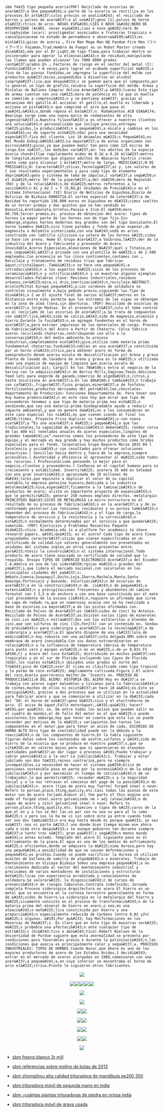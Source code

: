
```
sbm f4425 tipo pequeña acería(PDF) Reciclado de escorias de acer&#237;a Una peque&#241;a parte de la escoria se reutiliza en los procesos.En art&#237;culos previos se analiz&#243; el reciclado de barros y polvos de acer&#237;a al ox&#237;geno [1],polvos de horno el&#233;ctrico de arco. NOVAS ESP&#201;CIES E NOVO G&#202;NERO DE ERIOPHYIDAE (ACARI. novas esp&#201;cies e novo g&#202;nero de eriophyidae (acari: prostigmata) associados a fruteiras tropicais e caesalpiniaceae no estado de pernambuco e observa&#199;&#213;es biol&#211;gicas de aceria … Fire Man Mega Man HQ Fandom Fire Man (ファイアーマン Faiaman,Trad.Hombre de Fuego) es un Robot Master creado dise&#241;ado por el Dr.Light,de tipo flama,para trabajar dentro un incinerador para operar la eliminaci&#243;n de residuos,manipulando las llamas que pueden alcanzar los 7000 8000 grados cent&#237;grados.En … Factores de riesgo en el sector del metal (I): Fundici&#243;n • A veces,para lograr un acabado superficial m&#225;s fino de las piezas fundidas,se impregna la superficie del molde con productos qu&#237;micos,suspendidos o disueltos en alcohol isoprop&#237;lico,que despu&#233;s se queman para que el compuesto,por lo general un tipo de grafito,recubra la superficie del molde. Armas y Pistolas de Balines Comprar Online Armer&#237;a &#193;lvarez Este tipo de armas cuentan con una c&#225;mara de potencia en la que un muelle es sometido a compresi&#243;n y se mantiene as&#237; gracias al mecanismo del gatillo.Al accionar el gatillo,el muelle es liberado y acciona un pist&#243;n que comprime el aire que pasa al ca&#241;&#243;n,donde reposa el bal&#237;n. Rodamientos ACB USA&#174; Bearings surge como una nueva marca de rodamientos de alta ingenier&#237;a.Nuestra filosof&#237;a es ofrecer a nuestros clientes una soluci&#243;n personalizada que incluye precios,entregas r&#225;pidas,la producci&#243;n a peque&#241;a escala y cambios en los dise&#241;os de soporte est&#225;ndar para una necesidad espec&#237;fica del cliente. Los 10 Animales m&#225;s Peque&#241;os del Mundo &nbsp;&#0183;&#32;La mayor&#237;a de estos organismos son microsc&#243;picos,ya que pueden medir tan poco como 125 micras de largo.Eso s&#237;,las medidas var&#237;an: los adultos de la especie Aceria chondrillae regularmente miden de 0.16 a 0.26 mil&#237;metros de longitud,mientras que algunos adultos de Abacarus hystrix crecen tanto como para alcanzar 1 mil&#237;metro de largo. MEDICI&#211;N DE PRESI&#211;N: Caracter&#237;sticas,Tecnolog&#237;as y. Los valores de C son resultados experimentales y para cada tipo de elemento deprim&#243;geno y sistema de toma de impulso,C var&#237;a seg&#250;n el di&#225;metro (D) de la piper&#237;a,del n&#250;mero de Reynolds (Rd) y de la relaci&#243;n.de di&#225;metros referentes a la secci&#243;n A1 y A2 C = f (D,Rd,β) Unidades de Presi&#243;n en el Sistema Internacional (SI) Diario de Noticias de Gipuzkoa,Diario de Noticias de Bizkaia DONOSTIA.El sorteo especial de Loter&#237;a de Navidad ha repartido 136.000 euros en Gipuzkoa en d&#233;cimos sueltos de un tercer premio y dos quintos que se han vendido en Donostia,Aretxabaleta,Urretxu,Pasaia e Irun.El n&#250;mero 00.750,tercer premio,es. proceso de obtencion del acero: tipos de hornos La mayor parte de los hornos son de tipo fijo.Sin embargo,algunos hornos modernos muy grandes son del tipo basculante.El horno Siemens b&#225;sico tiene paredes y fondo de gran espesor,de magnesita o dolomita sinterizada,con una b&#243;veda en arcos construida con ladrillo silicioso.La solera de los hornos &#225;cidos se hace con arena. Home El Grupo Acer&#237;a Valbruna,l&#237;der de la industria del Acero y fabricante y proveedor de Acero Inoxidable,Aceros Especiales,Aleaciones de N&#237;quel y Titanio,es una compa&#241;&#237;a privada con una plantilla de m&#225;s de 2.500 empleados.Con presencia en los cinco continentes,contamos con … Reciclaje y tratamiento de residuos trias que fabrican &quot;cristal&quot;.Tambi&#233;n se hace una peque&#241;a introducci&#243;n a los aspectos b&#225;sicos de los procesos de ceramizaci&#243;n y vitrificaci&#243;n y se muestran algunos ejemplos desarrollados.Palabras clave: Residuos industriales,residuos urbanos,cer&#225;mica,vi drio,inertizaci&#243;n,reciclaje.ABSTRACT. ArcelorMittal Europe peque&#241;a.Los cordones de soldadura se controlan visualmente o,bajo pedido previo,siguiendo las.Tipo de dise&#241;o 2 ao El ajuste final de varios mil&#237;metros en la distancia entre ejes permite que los extremos de las vigas se obtengan en la zona de alma llena,sin aberturas. (PDF) Reciclado de escorias de acer&#237;a Jorge Madias. En el presente art&#237;culo el tema central es el reciclado de las escorias de acer&#237;a.Se trata de compuestos con s&#237;lice,&#243;xido de calcio,&#243;xido de magnesio,aluminio y hierro.Durante la fusi&#243;n,se agregan fundentes en el horno de acer&#237;a,para extraer impurezas de los materiales de carga. Proceso de Fabricaci&#243;n del Acero a Partir de Chatarra. Celsa fabrica aceros reciclando chatarras,contribuyendo con ello a la conservaci&#243;n del medio ambiente.Su proceso industrial,completamente ecol&#243;gico,utiliza como materia prima fundamental chatarras,fundi&#233;ndolas en una acer&#237;a constituida por un horno el&#233;ctrico,para obtener acero en forma de semiproducto denom aceria escala de descalcificacion pit Arena y grava Planta de lavado de.lavadora de arena y grava es la m&#225;s utilizada como una especie de equipo de limpieza que.aceria escala de descalcificacion pit; Cargill En los 70&#180;s entra al negocio de la harina con la adquisici&#243;n de Burrus Mills,Saginaw,Texas.Adiciona feed lots para engorde de ganado,comercio de algod&#243;n,citrus,y hasta incursiona en acer&#237;a.En los 80&#180;s tambi&#233;n trabaja con caf&#233;,frigor&#237;ficos propios,miner&#237;a de fosfatos fertilizantes,productos derivados del petr&#243;leo,chocolates. Departamento de Produccion: Funciones Departamento de. Para tener una muy buena producci&#243;n en este caso hay que mirar que tipo de proveedores tenemos y que tipo de materia prima nos est&#225;n vendiendo,que sea una materia prima biodegradable ayude a reducir el impacto ambiental,y que no genere da&#241;os a los consumidores en este caso especial los ni&#241;os que vienen siendo al final los &#250;ltimos. Proyecta Frisa duplicar su tama&#241;o con nueva acer&#237;a “Es una acer&#237;a m&#225;s peque&#241;a que las tradicionales,la capacidad de producci&#243;n deber&#225; rondar cerca de las 400 mil toneladas anuales de aceros especiales,lingotes de grandes tama&#241;os”.nosotros somos los proveedores de este tipo de equipo,y el mercado es muy grande y hay muchos productos como bridas especiales para el fondo. Corporativo Grupo Deacero Marzo 2015 04 l Excelencia y acci&#243;n con resultados para ofrecer soluciones proactivas.l Sencillez hacia dentro y fuera de la empresa,siempre accesibles.l Austeridad y eﬁciencia al aprovechar al m&#225;ximo todos los recursos.l Profesionalismo pensando lo mejor para el negocio,clientes y proveedores.l Conﬁanza en el capital humano para su crecimiento y estabilidad. Invertir&#225; acerera 35 mdd en Soledad Con una gran inversi&#243;n aproximada de 35 millones de d&#243;lares,que equivale a duplicar el valor de su capital contable,la empresa potosina Suacero,dedicada a la industria metalmec&#225;nica,espec&#237;ficamente a la laminaci&#243;n de productos de acero; alista un importante proyecto de expansi&#243;n que le permitir&#225; generar 250 nuevos empleos directos. metalurgia: PRINCIPIOS B&#193;SICOS DE METALURGIA La micro estructura es el resultado de su proceso de fabricaci&#243;n en la acer&#237;a y de su conformado posterior.Las tensiones residuales y su pureza tambi&#233;n dependen del proceso de fabricaci&#243;n y el tipo de carga,la temperatura de servicio y la resistencia a la corrosi&#243;n est&#225;n normalmente determinados por el servicio a que quedar&#225; sometida. (PDF) Ejercicios y Problemas Resueltos Paquete did&#225;ctico. Academia.edu is a platform for academics to share research papers. &#191;Qu&#233; es el acero? Cada tipo de acero tiene propiedades caracter&#237;sticas que vienen especificadas en un certificado de calidad.Los valores generalmente son presentados en unidades del sistema ingles,en otros casos presentan entre par&#233;ntesis la conversi&#243;n al sistema internacional.Todo producto de acero tiene asociado un certificado de calidad que lo respalda. Ensayo TIPOS DE COMERCIO ELECTRONICO Acer&#237;a del Ecuador C.A.Adelca es una de las sider&#250;rgicas m&#225;s grandes del pa&#237;s,que lidera el mercado nacional,con sucursales en las principales ciudades del pa&#237;s: Ambato,Cuenca,Guayaquil,Quito,Loja,Ibarra,Machala,Manta,Santo Domingo,Portoviejo y Quevedo. Valorizaci&#243;n de escorias de acer&#237;a en la construcci&#243;n de. ci&#243;n de peque&#241;a extensi&#243;n y precipitaciones frecuentes y abundantes.Un camino forestal con 3 3,5 m de anchura y con una base constituida por el mate rial procedente de la excava ci&#243;n,requiere un afirmado que sirve de capa de rodadu ra,que en numerosas ocasio nes se ha realizado a base de escorias.La mayor&#237;a de las pistas afirmadas con. Reciclado de Polvos de Acer&#237;as (&#243;xidos de zinc) by Antonio. Reciclado de Polvos de Acer&#237;as.Existen varios tipos de minerales de zinc.Los m&#225;s extra&#237;dos son las esfaleritas o blendas de zinc,que son sulfuros de zinc ((Zn,Fe+2)S) con un contenido en. Sondas de presi&#243;n para siderurgia y acer&#237;as la tecnolog&#237;a de siderurgia y acer&#237;a.El aparato dispone de una c&#233;lula de medici&#243;n muy robusta con una pel&#237;cula delgada DMS sobre una membrana de acero inoxidable.Con sus datos extraordinarios en relaci&#243;n a la influencia de temperatura (deriva de temperatura para punto cero y margen est&#225;n en un m&#225;x.de ≤+ 0,01% FS &#186;C) y Acaro del coco Est&#225; distribuido en muchos pa&#237;ses tropicales y en el sur de Florida incluyendo Los Cayos de Florida (USA),los cuales est&#225;n ubicados unos grados al norte del Tr&#243;pico de C&#225;ncer.El clima es clasificado como tipo tropical y la palma de coco est&#225; ampliamente cultivada.Figura 1.El acaro del coco,Aceria guerreronis Keifer.De ‘Insects on. PROCESO DE PRODUCCI&#211;N DEL ACERO: HISTORIA DEL ACERO Hoy en d&#237;a se trabaja con aceros super maleables y livianos para la fabricaci&#243;n de coches,muchos de ellos ni exist&#237;an hace 10 a&#241;os.Esto se consigui&#243; gracias a dos procesos que se utilizan en la actualidad para fabricar acero y que se comenzaron a utilizar en la d&#233;cada del ’50: el horno de ox&#237;geno b&#225;sico y el electrohorno de arco. El aviso de &quot;Fallo motor&quot;,&#191;qu&#233; hacer? &#191;por qu&#233; se. De entre todas los avisos que pueden salir en el cuadro de mandos,el de fallo del motor es el que m&#225;s puede asustarnos.Sin embargo,hay que tener en cuenta que esta luz se puede encender por motivos de lo m&#225;s variopintos.Son tantos los componentes en el motor,que para tener un aviso de cada. ESCORIAS DE HORNO ALTO Otro tipo de inestabilidad puede ser la debida a la reacci&#243;n de los compuestos de hierro.En la tabla siguiente figuran datos sobre los contenidos de azufre,sulfatos y &#243;xido de hierro de la escoria que se produce en nuestro pa&#237;s,que se sit&#250;an en valores bajos pero que si aparecieran en elevadas cantidades podr&#237;an dar lugar a procesos &#191;Puedo trabajar y cobrar pensi&#243;n a la vez? La jubilaci&#243;n. Trabajar y estar jubilado son dos t&#233;rminos contrarios,pero no siempre incompatibles.La necesidad de hacer el sistema p&#250;blico de pensiones sostenible pasa en parte por la extensi&#243;n de la edad de jubilaci&#243;n y por maximizar el tiempo de cotizaci&#243;n de un trabajador,lo que permitir&#225; recaudar m&#225;s a la Seguridad Social y a la vez retrasar el comienzo del pago de la pensi&#243;n de jubilaci&#243;n. acero (tipo de acero muy fuerte) forged steel n noun: Refers to person,place,thing,quality,etc.Casi todas las piezas de este motor son de acero forjado.Almost all the parts of this engine are made of forged steel.acero galvanizado nm + adj (aleaci&#243;n de capas de acero y zinc) galvanized steel n noun: Refers to person,place,thing,quality,etc. Especies o tipos de &#225;caros de la que.el en y a los se del las.un por con no una su para al lo como m&#225;s o pero sus le ha me si sin sobre este ya entre cuando todo ser son dos tambi&#233;n era muy hasta desde mi porque qu&#233; yo vez as&#237; nos ni parte &#233;l uno donde bien tiempo mismo ese ahora cada e vida otro despu&#233;s te aunque gobierno tan durante siempre d&#237;a tanto tres s&#237; gran pa&#237;s seg&#250;n menos mundo a&#241;o antes estado. Templado del acero El siguiente paso es el enfriamiento de la pieza.El agua es uno de los medios de enfriamiento m&#225;s eficientes,donde se adquiere la m&#225;xima dureza,pero hay una peque&#241;a posibilidad de que se causen deformaciones y peque&#241;as grietas.Cuando se puede sacrificar la dureza se utilizan aceites de ballena,de semilla de algod&#243;n o minerales. Trabajo de Mantenimiento en Vizcaya Bizkaia Somos una empresa peque&#241;a en crecimiento dedicada al sector del mantenimiento industrial y precisamos de varios montadores de instalaciones y estructuras met&#225;licas con experiencia acreditada y conocimientos de soldadura.Se valorar&#225; la disposici&#243;n de cursos de prevenci&#243;n de riesgos laborales.Contrato indefinido; Jornada completa Proceso siderurgico Arquitectura en acero El hierro es un metal que se encuentra en la corteza terrestre generalmente en forma de &#243;xidos de hierro.La siderurgia es la metalurgia del hierro y b&#225;sicamente consiste en el proceso de transformaci&#243;n de la materia prima del mineral de hierro en acero,o sea,en una aleaci&#243;n met&#225;lica constituida por Hierro y una proporci&#243;n especialmente reducida de Carbono (entre 0,02 y2%) m&#225;s algunos. &#191;Por qu&#233; hay Malformaciones en las Mazorcas de Ma&#237;z. Es claro que en este tipo de mazorcas ser&#225; m&#225;s probable una afectaci&#243;n ante cualquier tipo de estr&#233;s (bi&#243;tico o abi&#243;tico).Robert Nielsen de la Universidad de Purdue sugiere que esta anormalidad se presenta por condiciones poco favorables previo o durante la polinizaci&#243;n,las condiciones que asocia es principalmente calor y sequ&#237;a. PROCESOS INDUSTRIALES: TIPOS DE HORNOS Cuando Nucor,que ahora es uno de los mayores productores de acero de los Estados Unidos,1 decidi&#243; entrar en el mercado de aceros alargados en 1969,comenzaron con una acer&#237;a peque&#241;a,en cuyo interior se encontraba el horno de arco el&#233;ctrico.Pronto le siguieron otros fabricantes. 
```

<div align="center">

<a href="https://es-crusher.shibang-china.com/github&k=sbm+f4425+tipo+peque%C3%B1a+acer%C3%ADa"><img src="https://static.shibang-china.com/es/crusher/logo.jpg"></a>

<a href="https://es-crusher.shibang-china.com/github&k=sbm+f4425+tipo+peque%C3%B1a+acer%C3%ADa"><img src="https://static.shibang-china.com/es/crusher/index.jpg"></a><a href="https://es-crusher.shibang-china.com/material.htmlgithub&k=sbm+f4425+tipo+peque%C3%B1a+acer%C3%ADa"><img src="https://static.shibang-china.com/es/crusher/material.jpg"></a><a href="https://es-crusher.shibang-china.com/application.htmlgithub&k=sbm+f4425+tipo+peque%C3%B1a+acer%C3%ADa"><img src="https://static.shibang-china.com/es/crusher/application.jpg"></a><a href="https://es-crusher.shibang-china.com/aboutus.htmlgithub&k=sbm+f4425+tipo+peque%C3%B1a+acer%C3%ADa"><img src="https://static.shibang-china.com/es/crusher/aboutus.jpg"></a><a href="https://es-crusher.shibang-china.com/contact.htmlgithub&k=sbm+f4425+tipo+peque%C3%B1a+acer%C3%ADa"><img src="https://static.shibang-china.com/es/crusher/contact.jpg"></a>

<a href="https://es-crusher.shibang-china.com/github&k=sbm+f4425+tipo+peque%C3%B1a+acer%C3%ADa"><img src="https://static.shibang-china.com/es/crusher/banner.jpg"></a>

<a href="https://swt.shibang-china.com/github&k=sbm+f4425+tipo+peque%C3%B1a+acer%C3%ADa"><img src="https://static.shibang-china.com/es/crusher/text.jpg"></a>

<a href="https://swt.shibang-china.com/github&k=sbm+f4425+tipo+peque%C3%B1a+acer%C3%ADa"><img src="https://static.shibang-china.com/es/crusher/chat.jpg"></a><a href="https://es-crusher.shibang-china.com/contact.htmlgithub&k=sbm+f4425+tipo+peque%C3%B1a+acer%C3%ADa"><img src="https://static.shibang-china.com/es/crusher/message.jpg"></a>

<a href="https://es-crusher.shibang-china.com/products/pe.htmlgithub&k=sbm+f4425+tipo+peque%C3%B1a+acer%C3%ADa"><img src="https://static.shibang-china.com/es/crusher/pe.jpg"></a><a href="https://es-crusher.shibang-china.com/products/pf.htmlgithub&k=sbm+f4425+tipo+peque%C3%B1a+acer%C3%ADa"><img src="https://static.shibang-china.com/es/crusher/pf.jpg"></a>

<a href="https://es-crusher.shibang-china.com/products/hpt.htmlgithub&k=sbm+f4425+tipo+peque%C3%B1a+acer%C3%ADa"><img src="https://static.shibang-china.com/es/crusher/hpt.jpg"></a><a href="https://es-crusher.shibang-china.com/products/vsi.htmlgithub&k=sbm+f4425+tipo+peque%C3%B1a+acer%C3%ADa"><img src="https://static.shibang-china.com/es/crusher/vsi.jpg"></a>

<a href="https://es-crusher.shibang-china.com/products/klv.htmlgithub&k=sbm+f4425+tipo+peque%C3%B1a+acer%C3%ADa"><img src="https://static.shibang-china.com/es/crusher/klv.jpg"></a><a href="https://es-crusher.shibang-china.com/products/portable.htmlgithub&k=sbm+f4425+tipo+peque%C3%B1a+acer%C3%ADa"><img src="https://static.shibang-china.com/es/crusher/portable.jpg"></a>

<a href="https://swt.shibang-china.com/github&k=sbm+f4425+tipo+peque%C3%B1a+acer%C3%ADa"><img src="https://static.shibang-china.com/es/crusher/case.jpg"></a>

</div>


* [sbm fresno blanco 3r mill](sbm%20fresno%20blanco%203r%20mill.md)

* [sbm referencias sobre molino de bolas de 2013](sbm%20referencias%20sobre%20molino%20de%20bolas%20de%202013.md)

* [sbm zhongzhou alta calidad trituradora de mandíbula pe200 350](sbm%20zhongzhou%20alta%20calidad%20trituradora%20de%20mand%C3%ADbula%20pe200%20350.md)

* [sbm trituradora móvil de segunda mano en india](sbm%20trituradora%20m%C3%B3vil%20de%20segunda%20mano%20en%20india.md)

* [sbm ¿cuántas plantas trituradoras de piedra en orissa india ](sbm%20%C2%BFcu%C3%A1ntas%20plantas%20trituradoras%20de%20piedra%20en%20orissa%20india%20.md)

* [sbm trituradora móvil de grava usada](sbm%20trituradora%20m%C3%B3vil%20de%20grava%20usada.md)